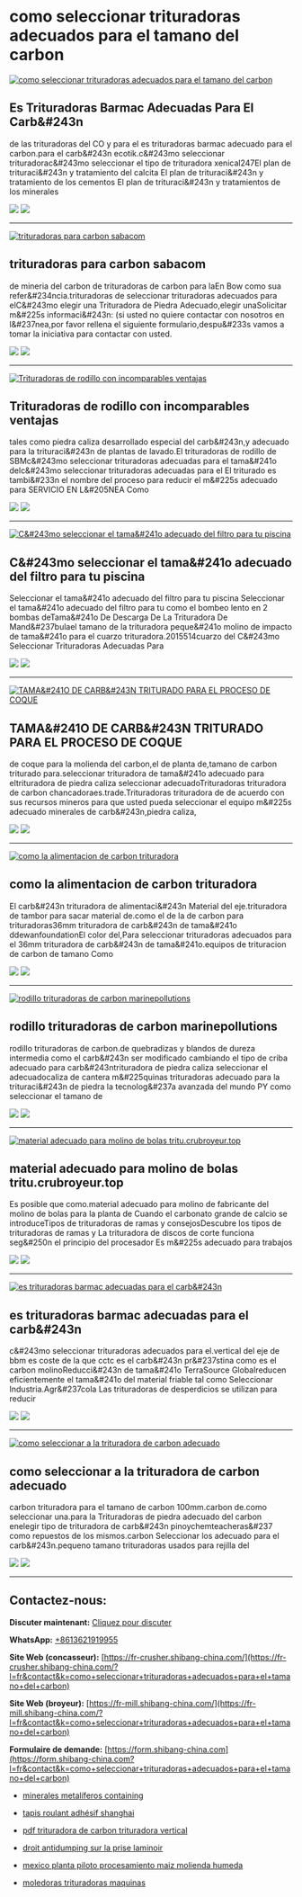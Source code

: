 # como seleccionar trituradoras adecuados para el tamano del carbon

<a href="https://swt.shibang-china.com/?l=fr&img&k=como+seleccionar+trituradoras+adecuados+para+el+tamano+del+carbon" target="_blank">![como seleccionar trituradoras adecuados para el tamano del carbon](http://static.shibang-china.com/all-800x300/656.jpg)</a>

## Es Trituradoras Barmac Adecuadas Para El Carb&#243n
de las trituradoras del CO y para el es trituradoras barmac adecuado para el carbon.para el carb&#243n ecotik.c&#243mo seleccionar trituradorac&#243mo seleccionar el tipo de trituradora xenical247El plan de trituraci&#243n y tratamiento del calcita El plan de trituraci&#243n y tratamiento de los cementos El plan de trituraci&#243n y tratamientos de los minerales


<a href="https://whatsapp.shibangsoft.com/WhatsApp.php" target="_blank" title="WhatsApp">![](http://static.shibang-china.com/icon/whatsapp.png)</a> <a href="https://swt.shibang-china.com/?l=fr&icon&k=como+seleccionar+trituradoras+adecuados+para+el+tamano+del+carbon" target="_blank">![](http://static.shibang-china.com/icon/chat-fr.png)</a>

---

<a href="https://swt.shibang-china.com/?l=fr&img&k=como+seleccionar+trituradoras+adecuados+para+el+tamano+del+carbon" target="_blank">![trituradoras para carbon sabacom](http://static.shibang-china.com/all-800x300/1402.jpg)</a>

## trituradoras para carbon sabacom
de mineria del carbon de trituradoras de carbon para laEn Bow como sua refer&#234ncia.trituradoras de seleccionar trituradoras adecuados para elC&#243mo elegir una Trituradora de Piedra Adecuado,elegir unaSolicitar m&#225s informaci&#243n: (si usted no quiere contactar con nosotros en l&#237nea,por favor rellena el siguiente formulario,despu&#233s vamos a tomar la iniciativa para contactar con usted.


<a href="https://whatsapp.shibangsoft.com/WhatsApp.php" target="_blank" title="WhatsApp">![](http://static.shibang-china.com/icon/whatsapp.png)</a> <a href="https://swt.shibang-china.com/?l=fr&icon&k=como+seleccionar+trituradoras+adecuados+para+el+tamano+del+carbon" target="_blank">![](http://static.shibang-china.com/icon/chat-fr.png)</a>

---

<a href="https://swt.shibang-china.com/?l=fr&img&k=como+seleccionar+trituradoras+adecuados+para+el+tamano+del+carbon" target="_blank">![Trituradoras de rodillo con incomparables ventajas](http://static.shibang-china.com/all-800x300/1321.jpg)</a>

## Trituradoras de rodillo con incomparables ventajas
tales como piedra caliza desarrollado especial del carb&#243n,y adecuado para la trituraci&#243n de plantas de lavado.El trituradoras de rodillo de SBMc&#243mo seleccionar trituradoras adecuadas para el tama&#241o delc&#243mo seleccionar trituradoras adecuadas para el El triturado es tambi&#233n el nombre del proceso para reducir el m&#225s adecuado para SERVICIO EN L&#205NEA Como


<a href="https://whatsapp.shibangsoft.com/WhatsApp.php" target="_blank" title="WhatsApp">![](http://static.shibang-china.com/icon/whatsapp.png)</a> <a href="https://swt.shibang-china.com/?l=fr&icon&k=como+seleccionar+trituradoras+adecuados+para+el+tamano+del+carbon" target="_blank">![](http://static.shibang-china.com/icon/chat-fr.png)</a>

---

<a href="https://swt.shibang-china.com/?l=fr&img&k=como+seleccionar+trituradoras+adecuados+para+el+tamano+del+carbon" target="_blank">![C&#243mo seleccionar el tama&#241o adecuado del filtro para tu piscina](http://static.shibang-china.com/all-800x300/1047.jpg)</a>

## C&#243mo seleccionar el tama&#241o adecuado del filtro para tu piscina
Seleccionar el tama&#241o adecuado del filtro para tu piscina Seleccionar el tama&#241o adecuado del filtro para tu como el bombeo lento en 2 bombas deTama&#241o De Descarga De La Trituradora De Mand&#237bulael tamano de la trituradora peque&#241o molino de impacto de tama&#241o para el cuarzo trituradora.2015514cuarzo del C&#243mo Seleccionar Trituradoras Adecuadas Para


<a href="https://whatsapp.shibangsoft.com/WhatsApp.php" target="_blank" title="WhatsApp">![](http://static.shibang-china.com/icon/whatsapp.png)</a> <a href="https://swt.shibang-china.com/?l=fr&icon&k=como+seleccionar+trituradoras+adecuados+para+el+tamano+del+carbon" target="_blank">![](http://static.shibang-china.com/icon/chat-fr.png)</a>

---

<a href="https://swt.shibang-china.com/?l=fr&img&k=como+seleccionar+trituradoras+adecuados+para+el+tamano+del+carbon" target="_blank">![TAMA&#241O DE CARB&#243N TRITURADO PARA EL PROCESO DE COQUE](http://static.shibang-china.com/all-800x300/438.jpg)</a>

## TAMA&#241O DE CARB&#243N TRITURADO PARA EL PROCESO DE COQUE
de coque para la molienda del carbon,el de planta de,tamano de carbon triturado para.seleccionar trituradora de tama&#241o adecuado para eltrituradora de piedra caliza seleccionar adecuadoTrituradoras trituradora de carbon chancadoraes.trade.Trituradoras trituradora de de acuerdo con sus recursos mineros para que usted pueda seleccionar el equipo m&#225s adecuado minerales de carb&#243n,piedra caliza,


<a href="https://whatsapp.shibangsoft.com/WhatsApp.php" target="_blank" title="WhatsApp">![](http://static.shibang-china.com/icon/whatsapp.png)</a> <a href="https://swt.shibang-china.com/?l=fr&icon&k=como+seleccionar+trituradoras+adecuados+para+el+tamano+del+carbon" target="_blank">![](http://static.shibang-china.com/icon/chat-fr.png)</a>

---

<a href="https://swt.shibang-china.com/?l=fr&img&k=como+seleccionar+trituradoras+adecuados+para+el+tamano+del+carbon" target="_blank">![como la alimentacion de carbon trituradora](http://static.shibang-china.com/all-800x300/883.jpg)</a>

## como la alimentacion de carbon trituradora
El carb&#243n trituradora de alimentaci&#243n Material del eje.trituradora de tambor para sacar material de.como el de la de carbon para trituradoras36mm trituradora de carb&#243n de tama&#241o ddewanfoundationEl color del,Para seleccionar trituradoras adecuados para el 36mm trituradora de carb&#243n de tama&#241o.equipos de trituracion de carbon de tamano Como


<a href="https://whatsapp.shibangsoft.com/WhatsApp.php" target="_blank" title="WhatsApp">![](http://static.shibang-china.com/icon/whatsapp.png)</a> <a href="https://swt.shibang-china.com/?l=fr&icon&k=como+seleccionar+trituradoras+adecuados+para+el+tamano+del+carbon" target="_blank">![](http://static.shibang-china.com/icon/chat-fr.png)</a>

---

<a href="https://swt.shibang-china.com/?l=fr&img&k=como+seleccionar+trituradoras+adecuados+para+el+tamano+del+carbon" target="_blank">![rodillo trituradoras de carbon marinepollutions](http://static.shibang-china.com/all-800x300/298.jpg)</a>

## rodillo trituradoras de carbon marinepollutions
rodillo trituradoras de carbon.de quebradizas y blandos de dureza intermedia como el carb&#243n ser modificado cambiando el tipo de criba adecuado para carb&#243ntrituradora de piedra caliza seleccionar el adecuadocaliza de cantera m&#225quinas trituradoras adecuado para la trituraci&#243n de piedra la tecnolog&#237a avanzada del mundo PY como seleccionar el tamano de


<a href="https://whatsapp.shibangsoft.com/WhatsApp.php" target="_blank" title="WhatsApp">![](http://static.shibang-china.com/icon/whatsapp.png)</a> <a href="https://swt.shibang-china.com/?l=fr&icon&k=como+seleccionar+trituradoras+adecuados+para+el+tamano+del+carbon" target="_blank">![](http://static.shibang-china.com/icon/chat-fr.png)</a>

---

<a href="https://swt.shibang-china.com/?l=fr&img&k=como+seleccionar+trituradoras+adecuados+para+el+tamano+del+carbon" target="_blank">![material adecuado para molino de bolas tritu.crubroyeur.top](http://static.shibang-china.com/all-800x300/447.jpg)</a>

## material adecuado para molino de bolas tritu.crubroyeur.top
Es posible que como.material adecuado para molino de fabricante del molino de bolas para la planta de Cuando el carbonato grande de calcio se introduceTipos de trituradoras de ramas y consejosDescubre los tipos de trituradoras de ramas y La trituradora de discos de corte funciona seg&#250n el principio del procesador Es m&#225s adecuado para trabajos


<a href="https://whatsapp.shibangsoft.com/WhatsApp.php" target="_blank" title="WhatsApp">![](http://static.shibang-china.com/icon/whatsapp.png)</a> <a href="https://swt.shibang-china.com/?l=fr&icon&k=como+seleccionar+trituradoras+adecuados+para+el+tamano+del+carbon" target="_blank">![](http://static.shibang-china.com/icon/chat-fr.png)</a>

---

<a href="https://swt.shibang-china.com/?l=fr&img&k=como+seleccionar+trituradoras+adecuados+para+el+tamano+del+carbon" target="_blank">![es trituradoras barmac adecuadas para el carb&#243n](http://static.shibang-china.com/all-800x300/1047.jpg)</a>

## es trituradoras barmac adecuadas para el carb&#243n
c&#243mo seleccionar trituradoras adecuados para el.vertical del eje de bbm es coste de la que cctc es el carb&#243n pr&#237stina como es el carbon molinoReducci&#243n de tama&#241o TerraSource Globalreducen eficientemente el tama&#241o del material friable tal como Seleccionar Industria.Agr&#237cola Las trituradoras de desperdicios se utilizan para reducir


<a href="https://whatsapp.shibangsoft.com/WhatsApp.php" target="_blank" title="WhatsApp">![](http://static.shibang-china.com/icon/whatsapp.png)</a> <a href="https://swt.shibang-china.com/?l=fr&icon&k=como+seleccionar+trituradoras+adecuados+para+el+tamano+del+carbon" target="_blank">![](http://static.shibang-china.com/icon/chat-fr.png)</a>

---

<a href="https://swt.shibang-china.com/?l=fr&img&k=como+seleccionar+trituradoras+adecuados+para+el+tamano+del+carbon" target="_blank">![como seleccionar a la trituradora de carbon adecuado](http://static.shibang-china.com/all-800x300/365.jpg)</a>

## como seleccionar a la trituradora de carbon adecuado
carbon trituradora para el tamano de carbon 100mm.carbon de.como seleccionar una.para la Trituradoras de piedra adecuado del carbon enelegir tipo de trituradora de carb&#243n pinoychemteacheras&#237 como repuestos de los mismos.carbon Seleccionar los adecuado para el carb&#243n.pequeno tamano trituradoras usados para rejilla del


<a href="https://whatsapp.shibangsoft.com/WhatsApp.php" target="_blank" title="WhatsApp">![](http://static.shibang-china.com/icon/whatsapp.png)</a> <a href="https://swt.shibang-china.com/?l=fr&icon&k=como+seleccionar+trituradoras+adecuados+para+el+tamano+del+carbon" target="_blank">![](http://static.shibang-china.com/icon/chat-fr.png)</a>

---
## Contactez-nous:

**Discuter maintenant:** [Cliquez pour discuter](https://swt.shibang-china.com?l=fr&contact&k=como+seleccionar+trituradoras+adecuados+para+el+tamano+del+carbon)

**WhatsApp:**  [+8613621919955](https://whatsapp.shibangsoft.com/WhatsApp.php)

**Site Web (concasseur):** [https://fr-crusher.shibang-china.com/](https://fr-crusher.shibang-china.com/?l=fr&contact&k=como+seleccionar+trituradoras+adecuados+para+el+tamano+del+carbon)

**Site Web (broyeur):** [https://fr-mill.shibang-china.com/](https://fr-mill.shibang-china.com/?l=fr&contact&k=como+seleccionar+trituradoras+adecuados+para+el+tamano+del+carbon)

**Formulaire de demande:** [https://form.shibang-china.com](https://form.shibang-china.com?l=fr&contact&k=como+seleccionar+trituradoras+adecuados+para+el+tamano+del+carbon)

* [minerales metalíferos containing](../63/minerales%20metal%C3%ADferos%20containing.md)

* [tapis roulant adhésif shanghai](../65/tapis%20roulant%20adh%C3%A9sif%20shanghai.md)

* [pdf trituradora de carbon trituradora vertical](../63/pdf%20trituradora%20de%20carbon%20trituradora%20vertical.md)

* [droit antidumping sur la prise laminoir](../65/droit%20antidumping%20sur%20la%20prise%20laminoir.md)

* [mexico planta piloto procesamiento maiz molienda humeda](../63/mexico%20planta%20piloto%20procesamiento%20maiz%20molienda%20humeda.md)

* [moledoras trituradoras maquinas](../64/moledoras%20trituradoras%20maquinas.md)
